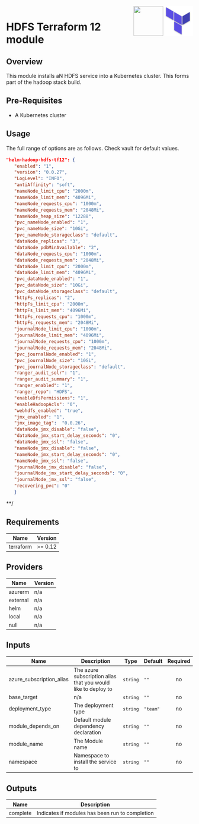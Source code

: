 <img src="https://raw.githubusercontent.com/dentsuadmin/assets/master/terraform-logo-small.png" width="80" height="80" align="right" />
<img src="https://helm.sh/assets/images/helm-logo.svg" width="80" height="80" align="right" />

# HDFS Terraform 12 module

## Overview

This module installs aN HDFS service into a Kubernetes cluster. This forms part of the hadoop stack build.

## Pre-Requisites

* A Kubernetes cluster

## Usage

The full range of options are as follows. Check vault for default values.

```json
"helm-hadoop-hdfs-tf12": {
   "enabled": "1",
   "version": "0.0.27",
   "LogLevel": "INFO",
   "antiAffinity": "soft",
   "nameNode_limit_cpu": "2000m",
   "nameNode_limit_mem": "4096Mi",
   "nameNode_requests_cpu": "1000m",
   "nameNode_requests_mem": "2048Mi",
   "nameNode_heap_size": "12288",
   "pvc_nameNode_enabled": "1",
   "pvc_nameNode_size": "10Gi",
   "pvc_nameNode_storageclass": "default",
   "dataNode_replicas": "3",
   "dataNode_pdbMinAvailable": "2",
   "dataNode_requests_cpu": "1000m",
   "dataNode_requests_mem": "2048Mi",
   "dataNode_limit_cpu": "2000m",
   "dataNode_limit_mem": "4096Mi",
   "pvc_dataNode_enabled": "1",
   "pvc_dataNode_size": "10Gi",
   "pvc_dataNode_storageclass": "default",
   "httpFs_replicas": "2",
   "httpFs_limit_cpu": "2000m",
   "httpFs_limit_mem": "4096Mi",
   "httpFs_requests_cpu": "1000m",
   "httpFs_requests_mem": "2048Mi",
   "journalNode_limit_cpu": "1000m",
   "journalNode_limit_mem": "4096Mi",
   "journalNode_requests_cpu": "1000m",
   "journalNode_requests_mem": "2048Mi",
   "pvc_journalNode_enabled": "1",
   "pvc_journalNode_size": "10Gi",
   "pvc_journalNode_storageclass": "default",
   "ranger_audit_solr": "1",
   "ranger_audit_summary": "1",
   "ranger_enabled": "1",
   "ranger_repo": "HDFS",
   "enableDfsPermissions": "1",
   "enableHadoopAcls": "0",
   "webhdfs_enabled": "true",
   "jmx_enabled": "1",
   "jmx_image_tag":  "0.0.26",
   "dataNode_jmx_disable": "false",
   "dataNode_jmx_start_delay_seconds": "0",
   "dataNode_jmx_ssl": "false",
   "nameNode_jmx_disable": "false",
   "nameNode_jmx_start_delay_seconds": "0",
   "nameNode_jmx_ssl": "false",
   "journalNode_jmx_disable": "false",
   "journalNode_jmx_start_delay_seconds": "0",
   "journalNode_jmx_ssl": "false",
   "recovering_pvc": "0"
   }
```

\*\*/

## Requirements

| Name | Version |
|------|---------|
| terraform | >= 0.12 |

## Providers

| Name | Version |
|------|---------|
| azurerm | n/a |
| external | n/a |
| helm | n/a |
| local | n/a |
| null | n/a |

## Inputs

| Name | Description | Type | Default | Required |
|------|-------------|------|---------|:--------:|
| azure\_subscription\_alias | The azure subscription alias that you would like to deploy to | `string` | `""` | no |
| base\_target | n/a | `string` | `""` | no |
| deployment\_type | The deployment type | `string` | `"team"` | no |
| module\_depends\_on | Default module dependency declaration | `string` | `""` | no |
| module\_name | The Module name | `string` | `""` | no |
| namespace | Namespace to install the service to | `string` | `""` | no |

## Outputs

| Name | Description |
|------|-------------|
| complete | Indicates if modules has been run to completion |

